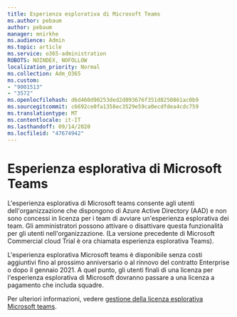 ```yaml
---
title: Esperienza esplorativa di Microsoft Teams
ms.author: pebaum
author: pebaum
manager: mnirkhe
ms.audience: Admin
ms.topic: article
ms.service: o365-administration
ROBOTS: NOINDEX, NOFOLLOW
localization_priority: Normal
ms.collection: Adm_O365
ms.custom:
- "9001513"
- "3572"
ms.openlocfilehash: d6d460d90253ded2d093676f351d8250861ac0b9
ms.sourcegitcommit: c6692ce0fa1358ec3529e59ca0ecdfdea4cdc759
ms.translationtype: MT
ms.contentlocale: it-IT
ms.lasthandoff: 09/14/2020
ms.locfileid: "47674942"
---
```

# <a name="microsoft-teams-exploratory-experience"></a>Esperienza esplorativa di Microsoft Teams

L'esperienza esplorativa di Microsoft teams consente agli utenti dell'organizzazione che dispongono di Azure Active Directory (AAD) e non sono concessi in licenza per i team di avviare un'esperienza esplorativa dei team. Gli amministratori possono attivare o disattivare questa funzionalità per gli utenti nell'organizzazione. (La versione precedente di Microsoft Commercial cloud Trial è ora chiamata esperienza esplorativa Teams).

L'esperienza esplorativa Microsoft teams è disponibile senza costi aggiuntivi fino al prossimo anniversario o al rinnovo del contratto Enterprise o dopo il gennaio 2021. A quel punto, gli utenti finali di una licenza per l'esperienza esplorativa di Microsoft dovranno passare a una licenza a pagamento che includa squadre.

Per ulteriori informazioni, vedere [gestione della licenza esplorativa Microsoft teams](https://docs.microsoft.com/microsoftteams/teams-exploratory/).
